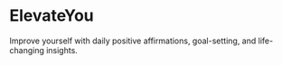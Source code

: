 # ElevateYou
Improve yourself with daily positive affirmations, goal-setting, and life-changing insights.
